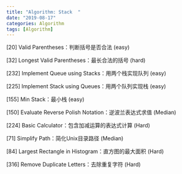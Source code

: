 ```yaml
---
title: "Algorithm: Stack  "
date: "2019-08-17"
categories: Algorithm
tags: [Algorithm]
---
```


[20] Valid Parentheses：判断括号是否合法 (easy)

[32] Longest Valid Parentheses：最长合法的括号 (hard)

[232] Implement Queue using Stacks：用两个栈实现队列 (easy)

[225] Implement Stack using Queues：用两个队列实现栈 (easy)

[155] Min Stack：最小栈 (easy)

[150] Evaluate Reverse Polish Notation：逆波兰表达式求值 (Median)

[224] Basic Calculator：包含加减运算的表达式计算 (Hard)

[71] Simplify Path：简化Unix目录路径 (Median)

[84] Largest Rectangle in Histogram：直方图的最大面积 (Hard)

[316] Remove Duplicate Letters：去除重复字符 (Hard)
